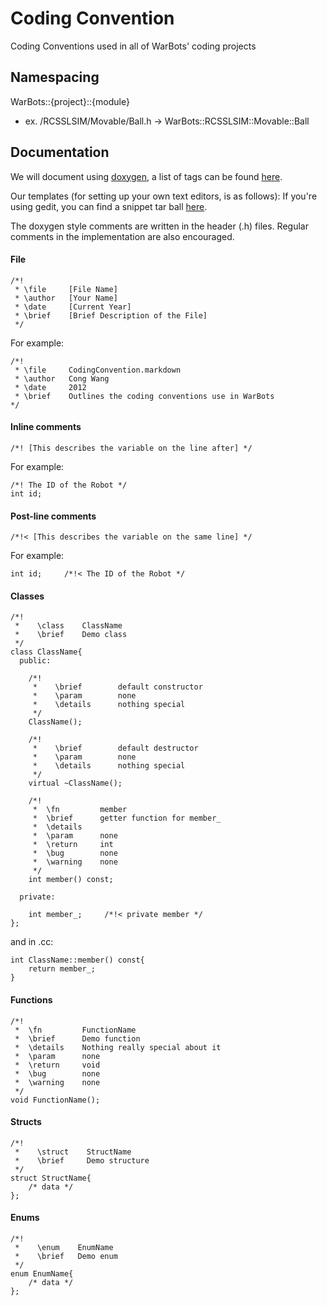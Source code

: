 Coding Convention
=================

Coding Conventions used in all of WarBots' coding projects

Namespacing
-----------
WarBots::{project}::{module}
+ ex. /RCSSLSIM/Movable/Ball.h -> WarBots::RCSSLSIM::Movable::Ball

Documentation
-------------
We will document using [doxygen](http://www.doxygen.org), a list of tags can be found [here](http://www.stack.nl/~dimitri/doxygen/commands.html).

Our templates (for setting up your own text editors, is as follows):
If you're using gedit, you can find a snippet tar ball [here](https://github.com/uWaterloo-IEEE-StudentBranch/WarBots-CodeRepo/blob/master/Documents/SnippetCplusplus.tar.gz).

The doxygen style comments are written in the header (.h) files. Regular comments in the implementation are also encouraged.

#### File
    /*!
     * \file     [File Name]
     * \author   [Your Name]
     * \date     [Current Year]
     * \brief    [Brief Description of the File]
     */
For example:

    /*!
     * \file     CodingConvention.markdown
     * \author   Cong Wang
     * \date     2012
     * \brief    Outlines the coding conventions use in WarBots
    */
#### Inline comments
    /*! [This describes the variable on the line after] */
For example:

    /*! The ID of the Robot */
    int id;
#### Post-line comments
    /*!< [This describes the variable on the same line] */
For example:

    int id;     /*!< The ID of the Robot */
#### Classes
    /*!
     *    \class    ClassName
     *    \brief    Demo class
     */
    class ClassName{
      public:
      
        /*!
         *    \brief        default constructor
         *    \param        none
         *    \details      nothing special
         */
        ClassName();
            
        /*!
         *    \brief        default destructor
         *    \param        none
         *    \details      nothing special
         */    
        virtual ~ClassName();
    
        /*! 
         *  \fn         member
         *  \brief      getter function for member_
         *  \details
         *  \param      none
         *  \return     int
         *  \bug        none
         *  \warning    none
         */
        int member() const;
    
      private:
      
        int member_;     /*!< private member */
    };    
and in .cc:

    int ClassName::member() const{
        return member_;
    }
#### Functions
    /*! 
     *  \fn         FunctionName
     *  \brief      Demo function
     *  \details    Nothing really special about it
     *  \param      none
     *  \return     void
     *  \bug        none
     *  \warning    none
     */
    void FunctionName();
#### Structs
    /*!
     *    \struct    StructName
     *    \brief     Demo structure
     */
    struct StructName{
        /* data */
    };
#### Enums
    /*!
     *    \enum    EnumName
     *    \brief   Demo enum
     */
    enum EnumName{
        /* data */
    };
